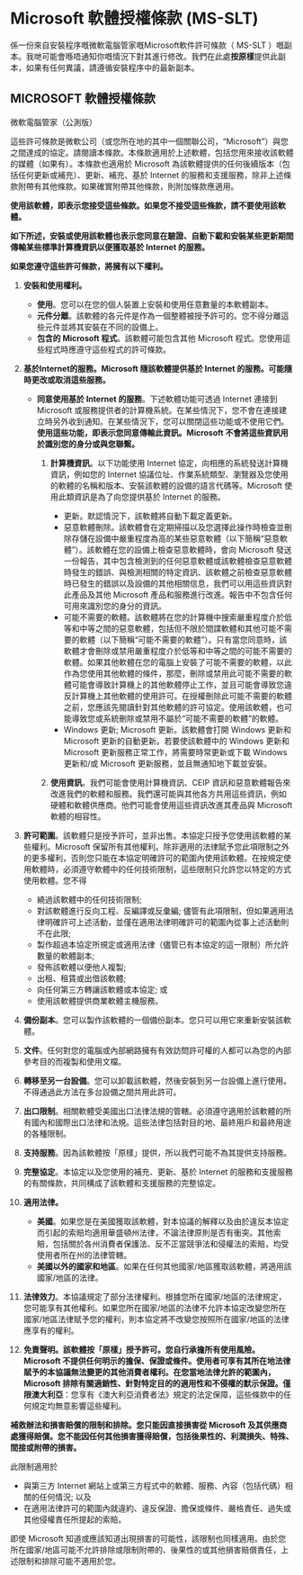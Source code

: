 # Microsoft 軟體授權條款 (MS-SLT)

係一份來自安裝程序嘅微軟電腦管家嘅Microsoft軟件許可條款（ MS-SLT ）嘅副本。我哋可能會喺唔通知你嘅情況下對其進行修改。我們在此處**按原樣**提供此副本，如果有任何異議，請遵循安裝程序中的最新副本。

## MICROSOFT 軟體授權條款

微軟電腦管家（公測版）

這些許可條款是微軟公司（或您所在地的其中一個關聯公司，“Microsoft”）與您之間達成的協定。請閱讀本條款。本條款適用於上述軟體，包括您用來接收該軟體的媒體（如果有）。本條款也適用於 Microsoft 為該軟體提供的任何後續版本（包括任何更新或補充）、更新、補充、基於 Internet 的服務和支援服務，除非上述條款附帶有其他條款。如果確實附帶其他條款，則附加條款應適用。

**使用該軟體，即表示您接受這些條款。如果您不接受這些條款，請不要使用該軟體。**

**如下所述，安裝或使用該軟體也表示您同意在驗證、自動下載和安裝某些更新期間傳輸某些標準計算機資訊以便獲取基於 Internet 的服務。**

**如果您遵守這些許可條款，將擁有以下權利。**

1. **安裝和使用權利。**

    - **使用**。您可以在您的個人裝置上安裝和使用任意數量的本軟體副本。
    - **元件分離**。該軟體的各元件是作為一個整體被授予許可的。您不得分離這些元件並將其安裝在不同的設備上。
    - **包含的 Microsoft 程式**。該軟體可能包含其他 Microsoft 程式。您使用這些程式時應遵守這些程式的許可條款。

2. **基於Internet的服務。Microsoft 隨該軟體提供基於 Internet 的服務。可能隨時更改或取消這些服務。**

    - **同意使用基於 Internet 的服務**。下述軟體功能可透過 Internet 連接到 Microsoft 或服務提供者的計算機系統。在某些情況下，您不會在連接建立時另外收到通知。在某些情況下，您可以關閉這些功能或不使用它們。**使用這些功能，即表示您同意傳輸此資訊。Microsoft 不會將這些資訊用於識別您的身分或與您聯繫。**

        1. **計算機資訊**。以下功能使用 Internet 協定，向相應的系統發送計算機資訊，例如您的 Internet 協議位址、作業系統類型、瀏覽器及您使用的軟體的名稱和版本、安裝該軟體的設備的語言代碼等。Microsoft 使用此類資訊是為了向您提供基於 Internet 的服務。

            - 更新。默認情況下，該軟體將自動下載定義更新。
            - 惡意軟體刪除。該軟體會在定期掃描以及您選擇此操作時檢查並刪除存儲在設備中嚴重程度為高的某些惡意軟體（以下簡稱“惡意軟體”）。該軟體在您的設備上檢查惡意軟體時，會向 Microsoft 發送一份報告，其中包含檢測到的任何惡意軟體或該軟體檢查惡意軟體時發生的錯誤、與檢測相關的特定資訊、該軟體之前檢查惡意軟體時已發生的錯誤以及設備的其他相關信息，我們可以用這些資訊對此產品及其他 Microsoft 產品和服務進行改進。報告中不包含任何可用來識別您的身分的資訊。
            - 可能不需要的軟體。該軟體將在您的計算機中搜索嚴重程度介於低等和中等之間的惡意軟體，包括但不限於間諜軟體和其他可能不需要的軟體（以下簡稱“可能不需要的軟體”）。只有當您同意時，該軟體才會刪除或禁用嚴重程度介於低等和中等之間的可能不需要的軟體。如果其他軟體在您的電腦上安裝了可能不需要的軟體，以此作為您使用其他軟體的條件，那麼，刪除或禁用此可能不需要的軟體可能會導致計算機上的其他軟體停止工作，並且可能會導致您違反計算機上其他軟體的使用許可。在授權刪除此可能不需要的軟體之前，您應該先閱讀針對其他軟體的許可協定。使用該軟體，也可能導致您或系統刪除或禁用不屬於“可能不需要的軟體”的軟體。
            - Windows 更新; Microsoft 更新。該軟體會打開 Windows 更新和 Microsoft 更新的自動更新。若要使該軟體中的 Windows 更新和 Microsoft 更新服務正常工作，將需要時常更新或下載 Windows 更新和/或 Microsoft 更新服務，並且無通知地下載並安裝。

        2. **使用資訊**。我們可能會使用計算機資訊、CEIP 資訊和惡意軟體報告來改進我們的軟體和服務。我們還可能與其他各方共用這些資訊，例如硬體和軟體供應商。他們可能會使用這些資訊改進其產品與 Microsoft 軟體的相容性。

3. **許可範圍**。該軟體只是授予許可，並非出售。本協定只授予您使用該軟體的某些權利。Microsoft 保留所有其他權利。除非適用的法律賦予您此項限制之外的更多權利，否則您只能在本協定明確許可的範圍內使用該軟體。在按規定使用軟體時，必須遵守軟體中的任何技術限制，這些限制只允許您以特定的方式使用軟體。您不得

    - 繞過該軟體中的任何技術限制;
    - 對該軟體進行反向工程、反編譯或反彙編; 儘管有此項限制，但如果適用法律明確許可上述活動，並僅在適用法律明確許可的範圍內從事上述活動則不在此限;
    - 製作超過本協定所規定或適用法律（儘管已有本協定的這一限制）所允許數量的軟體副本;
    - 發佈該軟體以便他人複製;
    - 出租、租賃或出借該軟體;
    - 向任何第三方轉讓該軟體或本協定; 或
    - 使用該軟體提供商業軟體主機服務。

4. **備份副本**。您可以製作該軟體的一個備份副本。您只可以用它來重新安裝該軟體。

5. **文件**。任何對您的電腦或內部網路擁有有效訪問許可權的人都可以為您的內部參考目的而複製和使用文檔。

6. **轉移至另一台設備**。您可以卸載該軟體，然後安裝到另一台設備上進行使用。不得通過此方法在多台設備之間共用此許可。

7. **出口限制**。相關軟體受美國出口法律法規的管轄。必須遵守適用於該軟體的所有國內和國際出口法律和法規。這些法律包括對目的地、最終用戶和最終用途的各種限制。

8. **支持服務**。因為該軟體按「原樣」提供，所以我們可能不為其提供支持服務。

9. **完整協定**。本協定以及您使用的補充、更新、基於 Internet 的服務和支援服務的有關條款，共同構成了該軟體和支援服務的完整協定。

10. **適用法律。**

    - **美國**。如果您是在美國獲取該軟體，對本協議的解釋以及由於違反本協定而引起的索賠均適用華盛頓州法律，不論法律原則是否有衝突。其他索賠，包括關於各州消費者保護法、反不正當競爭法和侵權法的索賠，均受使用者所在州的法律管轄。
    - **美國以外的國家和地區**。如果在任何其他國家/地區獲取該軟體，將適用該國家/地區的法律。

11. **法律效力**。本協議規定了部分法律權利。根據您所在國家/地區的法律規定，您可能享有其他權利。如果您所在國家/地區的法律不允許本協定改變您所在國家/地區法律賦予您的權利，則本協定將不改變您按照所在國家/地區的法律應享有的權利。

12. **免責聲明。該軟體按「原樣」授予許可。您自行承擔所有使用風險。Microsoft 不提供任何明示的擔保、保證或條件。使用者可享有其所在地法律賦予的本協議無法變更的其他消費者權利。在您當地法律允許的範圍內，Microsoft 排除有關適銷性、針對特定目的的適用性和不侵權的默示保證。僅限澳大利亞**：您享有《澳大利亞消費者法》規定的法定保障，這些條款中的任何規定均無意影響這些權利。

**補救辦法和損害賠償的限制和排除。您只能因直接損害從 Microsoft 及其供應商處獲得賠償。您不能因任何其他損害獲得賠償，包括後果性的、利潤損失、特殊、間接或附帶的損害。**

此限制適用於

- 與第三方 Internet 網站上或第三方程式中的軟體、服務、內容（包括代碼）相關的任何情況; 以及
- 在適用法律許可的範圍內就違約、違反保證、擔保或條件、嚴格責任、過失或其他侵權責任所提起的索賠。

即使 Microsoft 知道或應該知道出現損害的可能性，該限制也同樣適用。由於您所在國家/地區可能不允許排除或限制附帶的、後果性的或其他損害賠償責任，上述限制和排除可能不適用於您。
